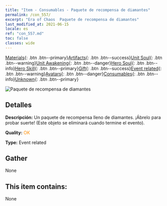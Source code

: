 ```yaml
---
title: "Item - Consumables - Paquete de recompensa de diamantes"
permalink: /con_557/
excerpt: "Era of Chaos  Paquete de recompensa de diamantes"
last_modified_at: 2021-06-15
locale: es
ref: "con_557.md"
toc: false
classes: wide
---
```

 [Materials](/ItemsES/){: .btn .btn--primary}[Artifacts](/ItemsES/Artifacts/){: .btn .btn--success}[Unit Soul](/ItemsES/UnitSoul/){: .btn .btn--warning}[Unit Awakening](/ItemsES/UnitAwakening/){: .btn .btn--danger}[Hero Soul](/ItemsES/HeroSoul/){: .btn .btn--info}[Hero Skill](/ItemsES/HeroSkill/){: .btn .btn--primary}[Gift](/ItemsES/Gift/){: .btn .btn--success}[Event related](/ItemsES/Events/){: .btn .btn--warning}[Avatars](/ItemsES/Avatars/){: .btn .btn--danger}[Consumables](/ItemsES/Consumables/){: .btn .btn--info}[Unknown](/ItemsES/Unknown/){: .btn .btn--primary}

 ![Paquete de recompensa de diamantes](/images/t/i_10043_redpacket.png)

## Detalles
 **Descripción:** Un paquete de recompensa lleno de diamantes. ¡Ábrelo para probar suerte! (Este objeto se eliminará cuando termine el evento).

 **Quality:** <span style="color: #FF8C00">OK</span>

 **Type:** Event related

## Gather

  None

## This item contains:

  None

